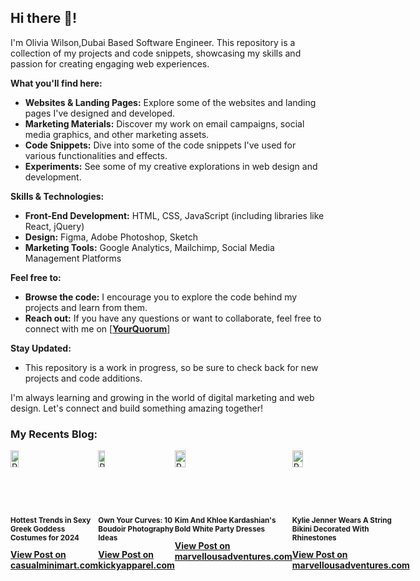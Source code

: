 <div class="markdown markdown-main-panel" dir="ltr">
<h2 class="" data-sourcepos="1:1-1:13">Hi there 👋!</h2>
<p data-sourcepos="3:1-3:144">I'm Olivia Wilson,Dubai Based Software Engineer. This repository is a collection of my projects and code snippets, showcasing my skills and passion for creating engaging web experiences.</p>
<p data-sourcepos="5:1-5:26"><strong>What you'll find here:</strong></p>
<ul data-sourcepos="7:1-7:77">
<li data-sourcepos="7:1-7:77"><strong>Websites &amp; Landing Pages:</strong> Explore some of the websites and landing pages I've designed and developed.</li>
<li data-sourcepos="8:1-8:115"><strong>Marketing Materials:</strong> Discover my work on email campaigns, social media graphics, and other marketing assets.</li>
<li data-sourcepos="9:1-9:1"><strong>Code Snippets:</strong> Dive into some of the code snippets I've used for various functionalities and effects.</li>
<li data-sourcepos="10:1-10:31"><strong>Experiments:</strong> See some of my creative explorations in web design and development.</li>
</ul>
<p data-sourcepos="12:1-12:30"><strong>Skills &amp; Technologies:</strong></p>
<ul data-sourcepos="14:1-17:0">
<li data-sourcepos="14:1-14:91"><strong>Front-End Development:</strong> HTML, CSS, JavaScript (including libraries like React, jQuery)</li>
<li data-sourcepos="15:1-15:44"><strong>Design:</strong> Figma, Adobe Photoshop, Sketch</li>
<li data-sourcepos="16:1-17:0"><strong>Marketing Tools:</strong> Google Analytics, Mailchimp, Social Media Management Platforms</li>
</ul>
<p data-sourcepos="18:1-18:17"><strong>Feel free to:</strong></p>
<ul data-sourcepos="20:1-21:18">
<li data-sourcepos="20:1-20:100"><strong>Browse the code:</strong> I encourage you to explore the code behind my projects and learn from them.</li>
<li data-sourcepos="21:1-21:18"><strong>Reach out:</strong> If you have any questions or want to collaborate, feel free to connect with me on&nbsp;[<strong><a href="https://www.yourquorum.com/user/olivia-wilson?utm_source=github_sh&amp;utm_medium=medium_sh&amp;utm_campaign=medium_sh">YourQuorum</a></strong>]</li>
</ul>
<p data-sourcepos="23:1-23:17"><strong>Stay Updated:</strong></p>
<ul data-sourcepos="25:1-27:0">
<li data-sourcepos="25:1-25:102">This repository is a work in progress, so be sure to check back for new projects and code additions.</li>

</ul>
<p data-sourcepos="28:1-28:134">I'm always learning and growing in the world of digital marketing and web design. Let's connect and build something amazing together!</p>
</div>
<h3><strong>My Recents Blog:</strong></h3>
<div style="display: inline-flex;">
<div class="post-container">
  <img src="https://www.casualminimart.com/featured/2024/03/sexy-greek-goddess-1.webp" alt="Post Image" class="post-image" style="width:30%;">
  <h3 class="post-title" style="font-size: smaller;">Hottest Trends in Sexy Greek Goddess Costumes for 2024</h3>
  <a href="https://www.casualminimart.com/fashion/hottest-trends-in-sexy-greek-goddess-costumes-for-2024?utm_source=github_sh&utm_medium=banner_sh&utm_campaign=summer-boost" class="github-link"><strong>View Post on casualminimart.com</strong></a>
  <div>&nbsp;</div>
</div>
  <div class="post-container">
  <img src="https://i.postimg.cc/3xrmbmfL/B11-1024x683.jpg" alt="Post Image" class="post-image" style="width:30%;">
  <h3 class="post-title" style="font-size: smaller;">Own Your Curves: 10 Boudoir Photography Ideas</h3>
  <a href="https://www.kickyapparel.com/lifestyle/own-your-curves-10-boudoir-photography-ideas-and-poses-for-plus-size-women?utm_source=github_sh&utm_medium=banner_sh&utm_campaign=summer-boost" class="github-link"><strong>View Post on kickyapparel.com</strong></a>
  <div>&nbsp;</div>
</div>
<div class="post-container">
  <img src="https://www.marvellousadventures.com/featured/2024/07/kim-and-khloe-kardashian-s-bold-white-party-dresses.webp" alt="Post Image" class="post-image" style="width:30%;">
  <h3 class="post-title" style="font-size: smaller;">Kim And Khloe Kardashian's Bold White Party Dresses</h3>
  <a href="https://www.marvellousadventures.com/celebrities/kim-and-khloe-kardashian-s-bold-white-party-dresses?utm_source=github_sh&utm_medium=banner&utm_campaign=summer-boost" class="github-link"><strong>View Post on marvellousadventures.com</strong></a>
  <div>&nbsp;</div>
</div>
<div class="post-container">
  <img src="https://www.marvellousadventures.com/featured/2024/04/kylie-jenner-swimsuit-poses-nm.webp" alt="Post Image" class="post-image" style="width:30%;">
  <h3 class="post-title" style="font-size: smaller;">Kylie Jenner Wears A String Bikini Decorated With Rhinestones</h3>
  <a href="https://www.kickyapparel.com/lifestyle/own-your-curves-10-boudoir-photography-ideas-and-poses-for-plus-size-women?utm_source=github_sh&utm_medium=banner_sh&utm_campaign=summer-boost" class="github-link"><strong>View Post on marvellousadventures.com</strong></a>
  <div>&nbsp;</div>
</div>
</div>
<br><br>

</ul>

